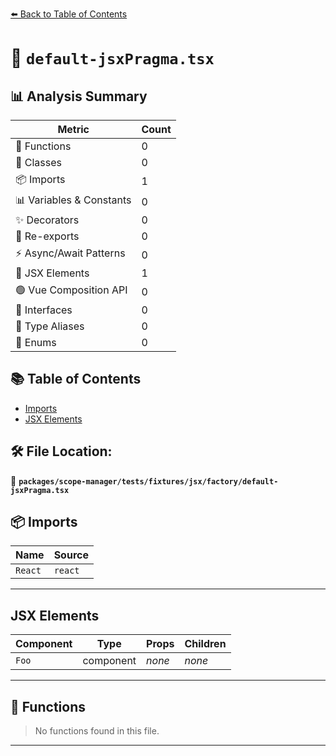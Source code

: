 [⬅️ Back to Table of Contents](../../../../../../index.md)

# 📄 `default-jsxPragma.tsx`

## 📊 Analysis Summary

| Metric | Count |
|--------|-------|
| 🔧 Functions | 0 |
| 🧱 Classes | 0 |
| 📦 Imports | 1 |
| 📊 Variables & Constants | 0 |
| ✨ Decorators | 0 |
| 🔄 Re-exports | 0 |
| ⚡ Async/Await Patterns | 0 |
| 💠 JSX Elements | 1 |
| 🟢 Vue Composition API | 0 |
| 📐 Interfaces | 0 |
| 📑 Type Aliases | 0 |
| 🎯 Enums | 0 |

## 📚 Table of Contents

- [Imports](#imports)
- [JSX Elements](#jsx-elements)

## 🛠️ File Location:
📂 **`packages/scope-manager/tests/fixtures/jsx/factory/default-jsxPragma.tsx`**

## 📦 Imports

| Name | Source |
|------|--------|
| `React` | `react` |


---

## JSX Elements

| Component | Type | Props | Children |
|-----------|------|-------|----------|
| `Foo` | component | *none* | *none* |


---

## 🔧 Functions

> No functions found in this file.


---